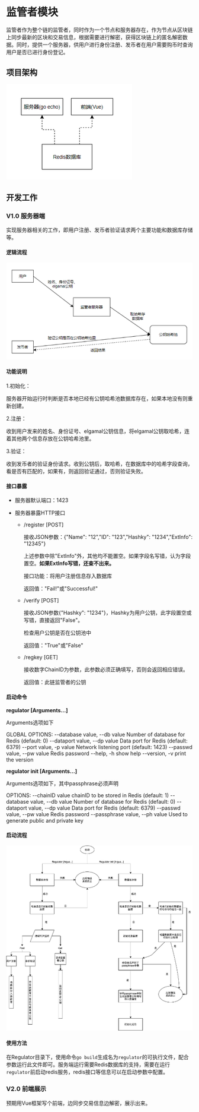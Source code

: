 # 监管者模块

监管者作为整个链的监管者，同时作为一个节点和服务器存在，作为节点从区块链上同步最新的区块和交易信息，根据需要进行解密，获得区块链上的匿名解密数据。同时，提供一个服务器，供用户进行身份注册、发币者在用户需要购币时查询用户是否已进行身份登记。

## 项目架构

![项目架构](./img/项目架构.png)

## 开发工作

### V1.0 服务器端

实现服务器相关的工作，即用户注册、发币者验证请求两个主要功能和数据库存储等。

#### 逻辑流程

![逻辑流程](./img/逻辑流程.png)

#### 功能说明

1.初始化：

​	服务器开始运行时判断是否本地已经有公钥哈希池数据库存在，如果本地没有则重新创建。

2.注册：

​	收到用户发来的姓名、身份证号、elgamal公钥信息，将elgamal公钥取哈希，连着其他两个信息存放在公钥哈希池里。

3.验证：

​	收到发币者的验证身份请求。收到公钥后，取哈希，在数据库中的哈希字段查询，看是否有匹配的，如果有，则返回验证通过，否则验证失败。

#### 接口暴露

+ 服务器默认端口：1423

+ 服务器暴露HTTP接口

  + /register [POST]

    接收JSON参数：{"Name": "12","ID": "123","Hashky": "1234","ExtInfo": "12345"}

    上述参数中除"ExtInfo"外，其他均不能置空。如果字段名写错，认为字段置空。**如果ExtInfo写错，还查不出来。**

    接口功能：将用户注册信息存入数据库

    返回值："Fail!"或"Successful!"

  + /verify [POST]

    接收JSON参数{"Hashky": "1234"}，Hashky为用户公钥，此字段置空或写错，直接返回"False"。
  
    检查用户公钥是否在公钥池中
    
    返回值："True"或"False"
  
  + /regkey [GET]

    接收数字ChainID为参数，此参数必须正确填写，否则会返回相应错误。
  
    返回值：此链监管者的公钥

#### 启动命令

**regulator [Arguments...]**

Arguments选项如下

GLOBAL OPTIONS:
   --database value, --db value  Number of database for Redis (default: 0)
   --dataport value, --dp value  Data port for Redis (default: 6379)
   --port value, -p value        Network listening port (default: 1423)
   --passwd value, --pw value    Redis password
   --help, -h                    show help
   --version, -v                 print the version

**regulator init [Arguments...]**

Arguments选项如下，其中passphrase必须声明

OPTIONS:
   --chainID value                 chainID to be stored in Redis (default: 1)
   --database value, --db value    Number of database for Redis (default: 0)
   --dataport value, --dp value    Data port for Redis (default: 6379)
   --passwd value, --pw value      Redis password
   --passphrase value, --ph value  Used to generate public and private key

#### 启动流程

![启动流程图](./img/启动流程图.png)

#### 使用方法

在Regulator目录下，使用命令`go build`生成名为`regulator`的可执行文件，配合参数运行此文件即可。服务端运行需要Redis数据库的支持，需要在运行`regulator`前启动redis服务，redis接口等信息可以在启动参数中配置。

### V2.0 前端展示

预期用Vue框架写个前端，边同步交易信息边解密，展示出来。

